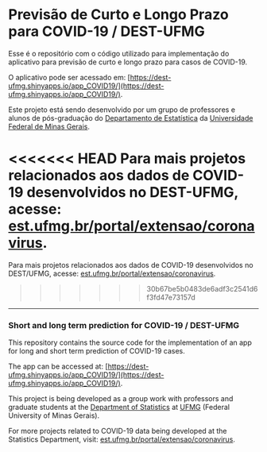 # Previsão de Curto e Longo Prazo para COVID-19 / DEST-UFMG

Esse é o repositório com o código utilizado para implementação do aplicativo para previsão de curto e longo prazo para casos de COVID-19.

O aplicativo pode ser acessado em: [https://dest-ufmg.shinyapps.io/app_COVID19/](https://dest-ufmg.shinyapps.io/app_COVID19/).

Este projeto está sendo desenvolvido por um grupo de professores e alunos de pós-graduação do [Departamento de Estatística](http://www.est.ufmg.br) da [Universidade Federal de Minas Gerais](http://www.ufmg.br).

<<<<<<< HEAD
Para mais projetos relacionados aos dados de COVID-19 desenvolvidos no DEST-UFMG, acesse: [est.ufmg.br/portal/extensao/coronavirus](http://www.est.ufmg.br/portal/extensao/coronavirus).
=======
Para mais projetos relacionados aos dados de COVID-19 desenvolvidos no DEST/UFMG, acesse: [est.ufmg.br/portal/extensao/coronavirus](http://www.est.ufmg.br/portal/extensao/coronavirus).
>>>>>>> 30b67be5b0483de6adf3c2541d6f3fd47e73157d

---

### Short and long term prediction for COVID-19 / DEST-UFMG
This repository contains the source code for the implementation of an app for long and short term prediction of COVID-19 cases.

The app can be accessed at: [https://dest-ufmg.shinyapps.io/app_COVID19/](https://dest-ufmg.shinyapps.io/app_COVID19/).

This project is being developed as a group work with professors and graduate students at the [Department of Statistics](http://www.est.ufmg.br) at [UFMG](http://www.ufmg.br) (Federal University of Minas Gerais).

For more projects related to COVID-19 data being developed at the Statistics Department, visit: [est.ufmg.br/portal/extensao/coronavirus](http://www.est.ufmg.br/portal/extensao/coronavirus).
